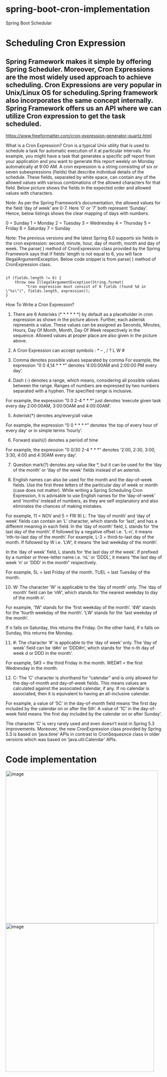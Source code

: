 # spring-boot-cron-implementation
Spring Boot Schedular

#  Scheduling Cron Expression

## Spring Framework makes it simple by offering Spring Scheduler. Moreover, Cron Expressions are the most widely used approach to achieve scheduling. Cron Expressions are very popular in Unix/Linux OS for scheduling.Spring framework also incorporates the same concept internally. Spring Framework offers us an API where we can utilize Cron expression to get the task scheduled.

https://www.freeformatter.com/cron-expression-generator-quartz.html


What is a Cron Expression?
Cron is a typical Unix utility that is used to schedule a task for automatic execution of it at particular intervals. For example, you might have a task that generates a specific pdf report from your application and you want to generate this report weekly on Monday automatically at 9:00 AM. 
A cron expression is a string consisting of six or seven subexpressions (fields) that describe individual details of the schedule. These fields, separated by white space, can contain any of the allowed values with various combinations of the allowed characters for that field. Below picture shows the fields in the expected order and allowed values with characters.

Note: As per the Spring Framework’s documentation, the allowed values for the field ‘day of week’ are 0-7. Here ‘0’ or ‘7’ both represent ‘Sunday’. Hence, below listings shows the clear mapping of days with numbers.

0 = Sunday
1 = Monday
2 = Tuesday
3 = Wednesday
4 = Thursday
5 = Friday
6 = Saturday
7 = Sunday

Note: The previous versions and the latest Spring 6.0 supports six fields in the cron expression: second, minute, hour, day of month, month and day of week. The parse( ) method of CronExpression class provided by the Spring Framework says that if fields’ length is not equal to 6, you will face IllegalArgumentException. Below code snippet is from parse( ) method of CronExpression class. 

```

if (fields.length != 6) {
    throw new IllegalArgumentException(String.format(
         "Cron expression must consist of 6 fields (found %d in \"%s\")", fields.length, expression));
}

```

How To Write a Cron Expression?

1) There are 6 Asterisks (* * * * * *) by default as a placeholder in cron expression as shown in the picture above. Further, each asterisk represents a value. These values can be assigned as Seconds, Minutes, Hours, Day Of Month, Month, Day Of Week respectively in the sequence.
Allowed values at proper place are also given in the picture above.

2) A Cron Expression can accept symbols : *  –   ,   /   ?   L   W  #

3) Comma denotes possible values separated by comma
For example, the expression “0 0 4,14 * * *” denotes ‘4:00:00AM and 2:00:00 PM every day’.

4) Dash (-) denotes a range, which means, considering all possible values between the range. Ranges of numbers are expressed by two numbers separated with a hyphen. The specified range is inclusive.

For example, the expression ”0 0 2-4 * * *” just denotes ‘execute given task every day 2:00:00AM, 3:00:00AM and 4:00:00AM’.

5) Asterisk(*) denotes any/every/all value

For example, the expression “0 0 * * * *” denotes ‘the top of every hour of every day’ or in simple terms ‘hourly’.

6) Forward slash(/) denotes a period of time

For example, the expression “0 0/30 2-4 * * *” denotes ‘2:00, 2:30, 3:00, 3:30, 4:00 and 4:30AM every day’.

7) Question mark(?) denotes any value like *, but it can be used for the ‘day of the month’ or ‘day of the week’ fields instead of an asterisk.

8) English names can also be used for the month and the day-of-week fields. Use the first three letters of the particular day of week or month (case does not matter). While writing a Spring Scheduling Cron Expression, it is advisable to use English names for the ‘day-of-week’ and ‘months’ instead of numbers, as they are self explanatory and also eliminates the chances of making mistakes.

For example, 11 = NOV and 5 = FRI
9) L: The ‘day of month’ and ‘day of week’ fields can contain an ‘L’ character, which stands for ‘last’, and has a different meaning in each field. In the ‘day of month’ field, L stands for ‘the last day of the month’. If followed by a negative offset i.e. ‘L-n’, it means ‘nth-to-last day of the month’. For example, L-3 = third-to-last day of the month. If followed by W i.e. ‘LW’, it means ‘the last weekday of the month’.

In the ‘day of week’ field, L stands for ‘the last day of the week’. If prefixed by a number or three-letter name i.e. ‘nL’ or ‘DDDL’, it means “the last day of week ‘n’ or ‘DDD’ in the month” respectively.

For example, 5L = last Friday of the month. TUEL = last Tuesday of the month.

10) W: The character ‘W’ is applicable to the ‘day of month’ only. The ‘day of month’ field can be ‘nW’, which stands for ‘the nearest weekday to day of the month n’.

For example, ‘1W’ stands for the ‘first weekday of the month’. ‘4W’ stands for the ‘fourth weekday of the month’. ‘LW’ stands for the ‘last weekday of the month’.

If n falls on Saturday, this returns the Friday. On the other hand, if n falls on Sunday, this returns the Monday.

11) #: The character ‘#’ is applicable to the ‘day of week’ only. The ‘day of week’ field can be ‘d#n’ or ‘DDD#n’, which stands for ‘the n-th day of week d or DDD in the month’.

For example, 5#3 = the third Friday in the month. WED#1 = the first Wednesday in the month.

12) C: The ‘C’ character is shorthand for “calendar” and is only allowed for the day-of-month and day-of-week fields. This means values are calculated against the associated calendar, if any. If no calendar is associated, then it is equivalent to having an all-inclusive calendar.

For example, a value of ‘5C’ in the day-of-month field means ‘the first day included by the calendar on or after the 5th’. A value of  ‘1C’ in the day-of-week field means ‘the first day included by the calendar on or after Sunday’.

The character ‘C’ is very rarely used and even doesn’t exist in Spring 5.3 improvements. Moreover, the new CronExpression class provided by Spring 5.3 is based on ‘java.time’ APIs in contrast to CronSequesnce class in older versions which was based on ‘java.util.Calendar’ APIs.


# Code implementation 

<img width="490" alt="image" src="https://github.com/rakeshgowdan/spring-boot-cron-implementation/assets/41374671/82a182d9-f797-4589-921d-9dd74dc618f6">

<img width="477" alt="image" src="https://github.com/rakeshgowdan/spring-boot-cron-implementation/assets/41374671/874a3b0f-407b-4427-b3be-05de4c214601">


